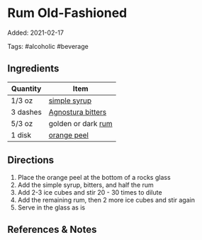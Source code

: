 # Rum Old-Fashioned

Added: 2021-02-17

Tags: #alcoholic #beverage

## Ingredients

| Quantity | Item                                                      |
| -------- | --------------------------------------------------------- |
| 1/3 oz   | [simple syrup](../_ingredients/simple-syrup.md)           |
| 3 dashes | [Agnostura bitters](../_ingredients/agnostura-bitters.md) |
| 5/3 oz   | golden or dark [rum](../_ingredients/rum.md)              |
| 1 disk   | [orange peel](../_ingredients/orange.md)                  |

## Directions

1. Place the orange peel at the bottom of a rocks glass
2. Add the simple syrup, bitters, and half the rum
3. Add 2-3 ice cubes and stir 20 - 30 times to dilute
4. Add the remaining rum, then 2 more ice cubes and stir again
5. Serve in the glass as is

## References & Notes

[^1]: Original recipe: The Periodic Table of Cocktails
